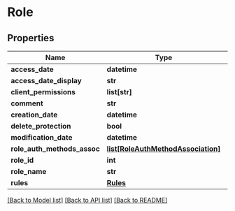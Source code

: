 # Role

## Properties
Name | Type | Description | Notes
------------ | ------------- | ------------- | -------------
**access_date** | **datetime** |  | [optional] 
**access_date_display** | **str** |  | [optional] 
**client_permissions** | **list[str]** |  | [optional] 
**comment** | **str** |  | [optional] 
**creation_date** | **datetime** |  | [optional] 
**delete_protection** | **bool** |  | [optional] 
**modification_date** | **datetime** |  | [optional] 
**role_auth_methods_assoc** | [**list[RoleAuthMethodAssociation]**](RoleAuthMethodAssociation.md) |  | [optional] 
**role_id** | **int** |  | [optional] 
**role_name** | **str** |  | [optional] 
**rules** | [**Rules**](Rules.md) |  | [optional] 

[[Back to Model list]](../README.md#documentation-for-models) [[Back to API list]](../README.md#documentation-for-api-endpoints) [[Back to README]](../README.md)


